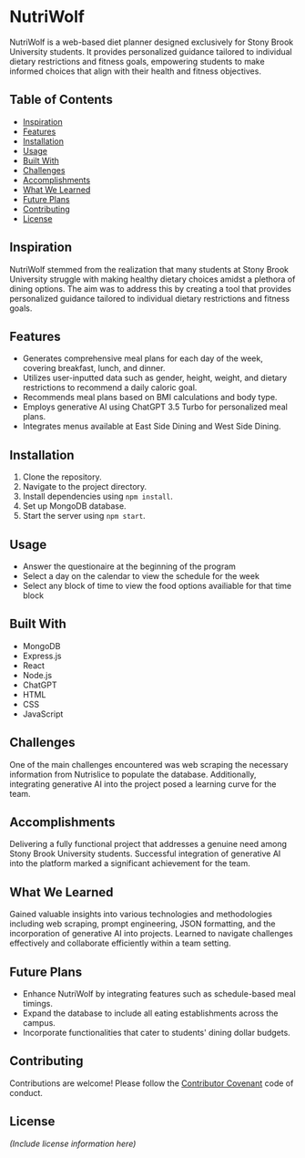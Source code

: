 # NutriWolf

NutriWolf is a web-based diet planner designed exclusively for Stony Brook University students. It provides personalized guidance tailored to individual dietary restrictions and fitness goals, empowering students to make informed choices that align with their health and fitness objectives.

## Table of Contents
- [Inspiration](#inspiration)
- [Features](#features)
- [Installation](#installation)
- [Usage](#usage)
- [Built With](#built-with)
- [Challenges](#challenges)
- [Accomplishments](#accomplishments)
- [What We Learned](#what-we-learned)
- [Future Plans](#future-plans)
- [Contributing](#contributing)
- [License](#license)

## Inspiration
NutriWolf stemmed from the realization that many students at Stony Brook University struggle with making healthy dietary choices amidst a plethora of dining options. The aim was to address this by creating a tool that provides personalized guidance tailored to individual dietary restrictions and fitness goals.

## Features
- Generates comprehensive meal plans for each day of the week, covering breakfast, lunch, and dinner.
- Utilizes user-inputted data such as gender, height, weight, and dietary restrictions to recommend a daily caloric goal.
- Recommends meal plans based on BMI calculations and body type.
- Employs generative AI using ChatGPT 3.5 Turbo for personalized meal plans.
- Integrates menus available at East Side Dining and West Side Dining.

## Installation
1. Clone the repository.
2. Navigate to the project directory.
3. Install dependencies using `npm install`.
4. Set up MongoDB database.
5. Start the server using `npm start`.

## Usage
- Answer the questionaire at the beginning of the program
- Select a day on the calendar to view the schedule for the week
- Select any block of time to view the food options availiable for that time block

## Built With
- MongoDB
- Express.js
- React
- Node.js
- ChatGPT
- HTML
- CSS
- JavaScript

## Challenges
One of the main challenges encountered was web scraping the necessary information from Nutrislice to populate the database. Additionally, integrating generative AI into the project posed a learning curve for the team.

## Accomplishments
Delivering a fully functional project that addresses a genuine need among Stony Brook University students. Successful integration of generative AI into the platform marked a significant achievement for the team.

## What We Learned
Gained valuable insights into various technologies and methodologies including web scraping, prompt engineering, JSON formatting, and the incorporation of generative AI into projects. Learned to navigate challenges effectively and collaborate efficiently within a team setting.

## Future Plans
- Enhance NutriWolf by integrating features such as schedule-based meal timings.
- Expand the database to include all eating establishments across the campus.
- Incorporate functionalities that cater to students' dining dollar budgets.

## Contributing
Contributions are welcome! Please follow the [Contributor Covenant](https://www.contributor-covenant.org/) code of conduct.

## License
*(Include license information here)*

